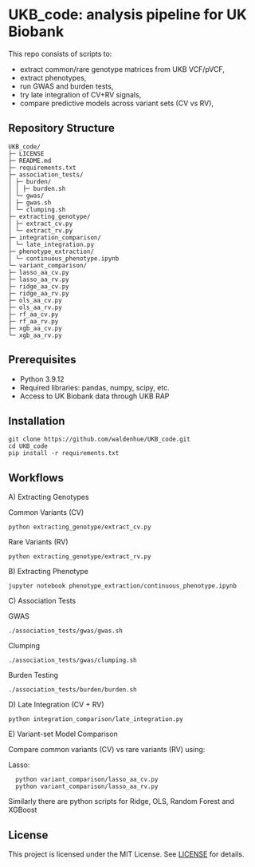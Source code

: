 # UKB_code: analysis pipeline for UK Biobank 

This repo consists of scripts to: 
- extract common/rare genotype matrices from UKB VCF/pVCF,
- extract phenotypes,
- run GWAS and burden tests,
- try late integration of CV+RV signals,
- compare predictive models across variant sets (CV vs RV),

## Repository Structure 
```text
UKB_code/
├─ LICENSE
├─ README.md
├─ requirements.txt
├─ association_tests/
│ ├─ burden/
│ │ ├─ burden.sh
│ └─ gwas/
│ ├─ gwas.sh
│ └─ clumping.sh
├─ extracting_genotype/
│ ├─ extract_cv.py
│ └─ extract_rv.py
├─ integration_comparison/
│ └─ late_integration.py
├─ phenotype_extraction/
│ └─ continuous_phenotype.ipynb
└─ variant_comparison/
├─ lasso_aa_cv.py
├─ lasso_aa_rv.py
├─ ridge_aa_cv.py
├─ ridge_aa_rv.py
├─ ols_aa_cv.py
├─ ols_aa_rv.py
├─ rf_aa_cv.py
├─ rf_aa_rv.py
├─ xgb_aa_cv.py
└─ xgb_aa_rv.py
```

## Prerequisites 
- Python 3.9.12
- Required libraries: pandas, numpy, scipy, etc.
- Access to UK Biobank data through UKB RAP 

## Installation

    git clone https://github.com/waldenhue/UKB_code.git  
    cd UKB_code
    pip install -r requirements.txt

## Workflows

A) Extracting Genotypes
  
  Common Variants (CV)
    
    python extracting_genotype/extract_cv.py

  Rare Variants (RV)

    python extracting_genotype/extract_rv.py

B) Extracting Phenotype

    jupyter notebook phenotype_extraction/continuous_phenotype.ipynb

C) Association Tests

  GWAS

    ./association_tests/gwas/gwas.sh

  Clumping

    ./association_tests/gwas/clumping.sh

  Burden Testing

    ./association_tests/burden/burden.sh

D) Late Integration (CV + RV)

    python integration_comparison/late_integration.py

E) Variant-set Model Comparison

  Compare common variants (CV) vs rare variants (RV) using:
  
  Lasso:
      
      python variant_comparison/lasso_aa_cv.py
      python variant_comparison/lasso_aa_rv.py

  Similarly there are python scripts for Ridge, OLS, Random Forest and XGBoost
  
## License

This project is licensed under the MIT License. See [LICENSE](LICENSE) for details.




